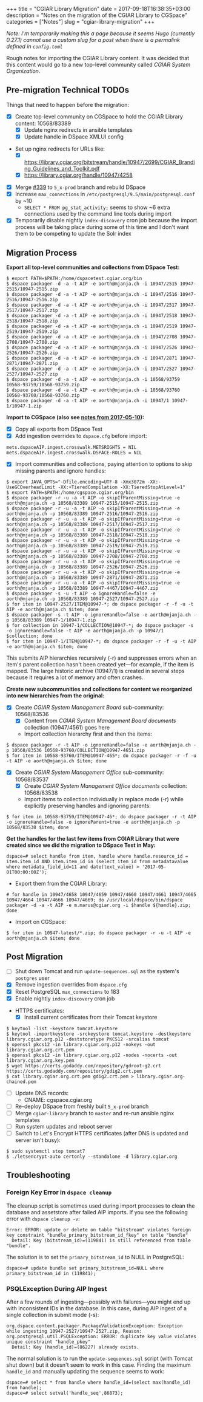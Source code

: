 +++
title = "CGIAR Library Migration"
date = 2017-09-18T16:38:35+03:00
description = "Notes on the migration of the CGIAR Library to CGSpace"
categories = ["Notes"]
slug = "cgiar-library-migration"
+++

_Note: I'm temporarily making this a page because it seems Hugo (currently 0.27.1) cannot use a custom slug for a post when there is a permalink defined in `config.toml`_

Rough notes for importing the CGIAR Library content. It was decided that this content would go to a new top-level community called _CGIAR System Organization_.

## Pre-migration Technical TODOs
Things that need to happen before the migration:

- [x] Create top-level community on CGSpace to hold the CGIAR Library content: 10568/83389
  - [x] Update nginx redirects in ansible templates
  - [x] Update handle in DSpace XMLUI config
- Set up nginx redirects for URLs like:
  - [x] https://library.cgiar.org/bitstream/handle/10947/2699/CGIAR_Branding_Guidelines_and_Toolkit.pdf
  - [x] https://library.cgiar.org/handle/10947/4258
- [x] Merge [#339](https://github.com/ilri/DSpace/pull/339) to `5_x-prod` branch and rebuild DSpace
- [x] Increase `max_connections` in `/etc/postgresql/9.5/main/postgresql.conf` by ~10
  - `SELECT * FROM pg_stat_activity;` seems to show ~6 extra connections used by the command line tools during import
- [x] Temporarily disable nightly `index-discovery` cron job because the import process will be taking place during some of this time and I don't want them to be competing to update the Solr index

## Migration Process

**Export all top-level communities and collections from DSpace Test:**

```
$ export PATH=$PATH:/home/dspacetest.cgiar.org/bin
$ dspace packager -d -a -t AIP -e aorth@mjanja.ch -i 10947/2515 10947-2515/10947-2515.zip
$ dspace packager -d -a -t AIP -e aorth@mjanja.ch -i 10947/2516 10947-2516/10947-2516.zip
$ dspace packager -d -a -t AIP -e aorth@mjanja.ch -i 10947/2517 10947-2517/10947-2517.zip
$ dspace packager -d -a -t AIP -e aorth@mjanja.ch -i 10947/2518 10947-2518/10947-2518.zip
$ dspace packager -d -a -t AIP -e aorth@mjanja.ch -i 10947/2519 10947-2519/10947-2519.zip
$ dspace packager -d -a -t AIP -e aorth@mjanja.ch -i 10947/2708 10947-2708/10947-2708.zip
$ dspace packager -d -a -t AIP -e aorth@mjanja.ch -i 10947/2526 10947-2526/10947-2526.zip
$ dspace packager -d -a -t AIP -e aorth@mjanja.ch -i 10947/2871 10947-2871/10947-2871.zip
$ dspace packager -d -a -t AIP -e aorth@mjanja.ch -i 10947/2527 10947-2527/10947-2527.zip
$ dspace packager -d -a -t AIP -e aorth@mjanja.ch -i 10568/93759 10568-93759/10568-93759.zip
$ dspace packager -d -a -t AIP -e aorth@mjanja.ch -i 10568/93760 10568-93760/10568-93760.zip
$ dspace packager -d -a -t AIP -e aorth@mjanja.ch -i 10947/1 10947-1/10947-1.zip
```

**Import to CGSpace (also see [notes from 2017-05-10](http://alanorth.github.io/cgspace-notes/2017-05/#2017-05-10)):**

- [x] Copy all exports from DSpace Test
- [x] Add ingestion overrides to `dspace.cfg` before import:

```
mets.dspaceAIP.ingest.crosswalk.METSRIGHTS = NIL
mets.dspaceAIP.ingest.crosswalk.DSPACE-ROLES = NIL
```

- [x] Import communities and collections, paying attention to options to skip missing parents and ignore handles:

```
$ export JAVA_OPTS="-Dfile.encoding=UTF-8 -Xmx3072m -XX:-UseGCOverheadLimit -XX:+TieredCompilation -XX:TieredStopAtLevel=1"
$ export PATH=$PATH:/home/cgspace.cgiar.org/bin
$ dspace packager -r -u -a -t AIP -o skipIfParentMissing=true -e aorth@mjanja.ch -p 10568/83389 10947-2515/10947-2515.zip
$ dspace packager -r -u -a -t AIP -o skipIfParentMissing=true -e aorth@mjanja.ch -p 10568/83389 10947-2516/10947-2516.zip
$ dspace packager -r -u -a -t AIP -o skipIfParentMissing=true -e aorth@mjanja.ch -p 10568/83389 10947-2517/10947-2517.zip
$ dspace packager -r -u -a -t AIP -o skipIfParentMissing=true -e aorth@mjanja.ch -p 10568/83389 10947-2518/10947-2518.zip
$ dspace packager -r -u -a -t AIP -o skipIfParentMissing=true -e aorth@mjanja.ch -p 10568/83389 10947-2519/10947-2519.zip
$ dspace packager -r -u -a -t AIP -o skipIfParentMissing=true -e aorth@mjanja.ch -p 10568/83389 10947-2708/10947-2708.zip
$ dspace packager -r -u -a -t AIP -o skipIfParentMissing=true -e aorth@mjanja.ch -p 10568/83389 10947-2526/10947-2526.zip
$ dspace packager -r -u -a -t AIP -o skipIfParentMissing=true -e aorth@mjanja.ch -p 10568/83389 10947-2871/10947-2871.zip
$ dspace packager -r -u -a -t AIP -o skipIfParentMissing=true -e aorth@mjanja.ch -p 10568/83389 10947-4467/10947-4467.zip
$ dspace packager -s -u -t AIP -o ignoreHandle=false -e aorth@mjanja.ch -p 10568/83389 10947-2527/10947-2527.zip
$ for item in 10947-2527/ITEM@10947-*; do dspace packager -r -f -u -t AIP -e aorth@mjanja.ch $item; done
$ dspace packager -s -t AIP -o ignoreHandle=false -e aorth@mjanja.ch -p 10568/83389 10947-1/10947-1.zip
$ for collection in 10947-1/COLLECTION@10947-*; do dspace packager -s -o ignoreHandle=false -t AIP -e aorth@mjanja.ch -p 10947/1 $collection; done
$ for item in 10947-1/ITEM@10947-*; do dspace packager -r -f -u -t AIP -e aorth@mjanja.ch $item; done
```

This submits AIP hierarchies recursively (-r) and suppresses errors when an item's parent collection hasn't been created yet—for example, if the item is mapped. The large historic archive (10947/1) is created in several steps because it requires a lot of memory and often crashes.

**Create new subcommunities and collections for content we reorganized into new hierarchies from the original:**

- [x] Create _CGIAR System Management Board_ sub-community: 10568/83536
  - [x] Content from _CGIAR System Management Board documents_ collection (10947/4561) goes here
  - Import collection hierarchy first and then the items:

```
$ dspace packager -r -t AIP -o ignoreHandle=false -e aorth@mjanja.ch -p 10568/83536 10568-93760/COLLECTION@10947-4651.zip
$ for item in 10568-93760/ITEM@10947-465*; do dspace packager -r -f -u -t AIP -e aorth@mjanja.ch $item; done
```

- [x] Create _CGIAR System Management Office_ sub-community: 10568/83537
  - [x] Create _CGIAR System Management Office documents_ collection: 10568/83538
  - Import items to collection individually in replace mode (-r) while explicitly preserving handles and ignoring parents:

```
$ for item in 10568-93759/ITEM@10947-46*; do dspace packager -r -t AIP -o ignoreHandle=false -o ignoreParent=true -e aorth@mjanja.ch -p 10568/83538 $item; done
```

**Get the handles for the last few items from CGIAR Library that were created since we did the migration to DSpace Test in May:**

```
dspace=# select handle from item, handle where handle.resource_id = item.item_id AND item.item_id in (select item_id from metadatavalue where metadata_field_id=11 and date(text_value) > '2017-05-01T00:00:00Z');
```

- Export them from the CGIAR Library:

```
# for handle in 10947/4658 10947/4659 10947/4660 10947/4661 10947/4665 10947/4664 10947/4666 10947/4669; do /usr/local/dspace/bin/dspace packager -d -a -t AIP -e m.marus@cgiar.org -i $handle ${handle}.zip; done
```

- Import on CGSpace:

```
$ for item in 10947-latest/*.zip; do dspace packager -r -u -t AIP -e aorth@mjanja.ch $item; done
```

## Post Migration

- [ ] Shut down Tomcat and run `update-sequences.sql` as the system's `postgres` user
- [x] Remove ingestion overrides from `dspace.cfg`
- [x] Reset PostgreSQL `max_connections` to 183
- [x] Enable nightly `index-discovery` cron job
- HTTPS certificates:
  - [x] Install current certificates from their Tomcat keystore

```
$ keytool -list -keystore tomcat.keystore
$ keytool -importkeystore -srckeystore tomcat.keystore -destkeystore library.cgiar.org.p12 -deststoretype PKCS12 -srcalias tomcat
$ openssl pkcs12 -in library.cgiar.org.p12 -nokeys -out library.cgiar.org.crt.pem
$ openssl pkcs12 -in library.cgiar.org.p12 -nodes -nocerts -out library.cgiar.org.key.pem
$ wget https://certs.godaddy.com/repository/gdroot-g2.crt https://certs.godaddy.com/repository/gdig2.crt.pem
$ cat library.cgiar.org.crt.pem gdig2.crt.pem > library.cgiar.org-chained.pem
```

- [ ] Update DNS records:
  - CNAME: cgspace.cgiar.org
- [ ] Re-deploy DSpace from freshly built `5_x-prod` branch
- [ ] Merge `cgiar-library` branch to `master` and re-run ansible nginx templates
- [ ] Run system updates and reboot server
- [ ] Switch to Let's Encrypt HTTPS certificates (after DNS is updated and server isn't busy):

```
$ sudo systemctl stop tomcat7
$ ./letsencrypt-auto certonly --standalone -d library.cgiar.org
```

## Troubleshooting

### Foreign Key Error in `dspace cleanup`
The cleanup script is sometimes used during import processes to clean the database and assetstore after failed AIP imports. If you see the following error with `dspace cleanup -v`:

```
Error: ERROR: update or delete on table "bitstream" violates foreign key constraint "bundle_primary_bitstream_id_fkey" on table "bundle"                                                                                                                       
  Detail: Key (bitstream_id)=(119841) is still referenced from table "bundle".
```

The solution is to set the `primary_bitstream_id` to NULL in PostgreSQL:

```
dspace=# update bundle set primary_bitstream_id=NULL where primary_bitstream_id in (119841);
```

### PSQLException During AIP Ingest
After a few rounds of ingesting—possibly with failures—you might end up with inconsistent IDs in the database. In this case, during AIP ingest of a single collection in submit mode (-s):

```
org.dspace.content.packager.PackageValidationException: Exception while ingesting 10947-2527/10947-2527.zip, Reason: org.postgresql.util.PSQLException: ERROR: duplicate key value violates unique constraint "handle_pkey"                                    
  Detail: Key (handle_id)=(86227) already exists.
```

The normal solution is to run the `update-sequences.sql` script (with Tomcat shut down) but it doesn't seem to work in this case. Finding the maximum `handle_id` and manually updating the sequence seems to work:

```
dspace=# select * from handle where handle_id=(select max(handle_id) from handle);
dspace=# select setval('handle_seq',86873);
```
